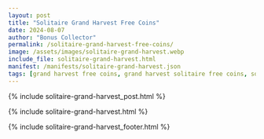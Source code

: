 ```yaml
---
layout: post
title: "Solitaire Grand Harvest Free Coins"
date: 2024-08-07
author: "Bonus Collector"
permalink: /solitaire-grand-harvest-free-coins/
image: /assets/images/solitaire-grand-harvest.webp
include_file: solitaire-grand-harvest.html
manifest: /manifests/solitaire-grand-harvest.json
tags: [grand harvest free coins, grand harvest solitaire free coins, solitaire grand harvest freebies]
---
```


{% include solitaire-grand-harvest_post.html %}

{% include solitaire-grand-harvest.html %}

{% include solitaire-grand-harvest_footer.html %}
